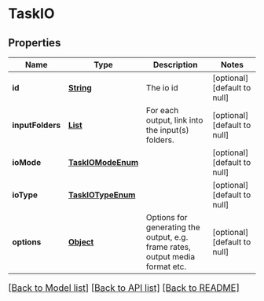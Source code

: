 # TaskIO
## Properties

Name | Type | Description | Notes
------------ | ------------- | ------------- | -------------
**id** | [**String**](string.md) | The io id | [optional] [default to null]
**inputFolders** | [**List**](TaskIOFolder.md) | For each output, link into the input(s) folders. | [optional] [default to null]
**ioMode** | [**TaskIOModeEnum**](TaskIOModeEnum.md) |  | [optional] [default to null]
**ioType** | [**TaskIOTypeEnum**](TaskIOTypeEnum.md) |  | [optional] [default to null]
**options** | [**Object**](.md) | Options for generating the output, e.g. frame rates, output media format etc. | [optional] [default to null]

[[Back to Model list]](../README.md#documentation-for-models) [[Back to API list]](../README.md#documentation-for-api-endpoints) [[Back to README]](../README.md)

<style>
     p, ul, ol, li { font-size: 18px !important;}
</style>

